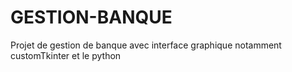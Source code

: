 # GESTION-BANQUE
Projet de gestion de banque avec interface graphique notamment customTkinter et le python
